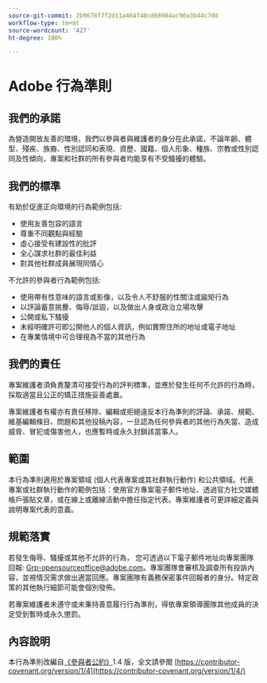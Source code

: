 ```yaml
---
source-git-commit: 2b9678f7f2d11a464f40cd68984ac90a3b44c7dd
workflow-type: tm+mt
source-wordcount: '427'
ht-degree: 100%

---
```

# Adobe 行為準則

## 我們的承諾

為營造開放友善的環境，我們以參與者與維護者的身分在此承諾，不論年齡、體型、殘疾、族裔、性別認同和表現、資歷、國籍、個人形象、種族、宗教或性別認同及性傾向，專案和社群的所有參與者均能享有不受騷擾的體驗。

## 我們的標準

有助於促進正向環境的行為範例包括:

* 使用友善包容的語言
* 尊重不同觀點與經驗
* 虛心接受有建設性的批評
* 全心謀求社群的最佳利益
* 對其他社群成員展現同情心

不允許的參與者行為範例包括:

* 使用帶有性意味的語言或影像，以及令人不舒服的性關注或踰矩行為
* 以評論蓄意挑釁、侮辱/詆毀，以及做出人身或政治立場攻擊
* 公開或私下騷擾
* 未經明確許可即公開他人的個人資訊，例如實際住所的地址或電子地址
* 在專業情境中可合理視為不當的其他行為

## 我們的責任

專案維護者須負責釐清可接受行為的評判標準，並應於發生任何不允許的行為時，採取適當且公正的矯正措施妥善處置。

專案維護者有權亦有責任移除、編輯或拒絕違反本行為準則的評論、承諾、規範、維基編輯條目、問題和其他投稿內容，一旦認為任何參與者的其他行為失當、造成威脅、冒犯或傷害他人，也應暫時或永久封鎖該當事人。

## 範圍

本行為準則適用於專案領域 (個人代表專案或其社群執行動作) 和公共領域。代表專案或社群執行動作的範例包括：使用官方專案電子郵件地址、透過官方社交媒體帳戶張貼文章，或在線上或離線活動中擔任指定代表。專案維護者可更詳細定義與說明專案代表的意義。

## 規範落實

若發生侮辱、騷擾或其他不允許的行為，
您可透過以下電子郵件地址向專案團隊回報: Grp-opensourceoffice@adobe.com。專案團隊會審核及調查所有投訴內容，並視情況需求做出適當回應。專案團隊有義務保密事件回報者的身分。特定政策的其他執行細節可能會個別發佈。

若專案維護者未遵守或未秉持善意履行行為準則，得依專案領導團隊其他成員的決定受到暫時或永久懲罰。

## 內容說明

本行為準則改編自[《參與者公約》](https://contributor-covenant.org)1.4 版，全文請參閱 [https://contributor-covenant.org/version/1/4](https://contributor-covenant.org/version/1/4/)
